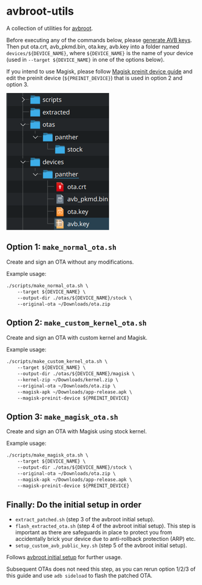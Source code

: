 # avbroot-utils

A collection of utilities for [avbroot].

Before executing any of the commands below, please [generate AVB keys]. Then put ota.crt, avb_pkmd.bin, ota.key, avb.key into a folder named `devices/${DEVICE_NAME}`, where `${DEVICE_NAME}` is the name of your device (used in `--target ${DEVICE_NAME}` in one of the options below).

If you intend to use Magisk, please follow [Magisk preinit device guide] and edit the preinit device (`${PREINIT_DEVICE}`) that is used in option 2 and option 3.

![Project structure](./static/project_structure.png)

## Option 1: `make_normal_ota.sh`

Create and sign an OTA without any modifications.

Example usage:
```
./scripts/make_normal_ota.sh \
    --target ${DEVICE_NAME} \
    --output-dir ./otas/${DEVICE_NAME}/stock \
    --original-ota ~/Downloads/ota.zip
```

## Option 2: `make_custom_kernel_ota.sh`

Create and sign an OTA with custom kernel and Magisk.

Example usage:
```
./scripts/make_custom_kernel_ota.sh \
    --target ${DEVICE_NAME} \
    --output-dir ./otas/${DEVICE_NAME}/magisk \
    --kernel-zip ~/Downloads/kernel.zip \
    --original-ota ~/Downloads/ota.zip \
    --magisk-apk ~/Downloads/app-release.apk \
    --magisk-preinit-device ${PREINIT_DEVICE}
```

## Option 3: `make_magisk_ota.sh`

Create and sign an OTA with Magisk using stock kernel.

Example usage:
```
./scripts/make_magisk_ota.sh \
    --target ${DEVICE_NAME} \
    --output-dir ./otas/${DEVICE_NAME}/stock \
    --original-ota ~/Downloads/ota.zip \
    --magisk-apk ~/Downloads/app-release.apk \
    --magisk-preinit-device ${PREINIT_DEVICE}
```

## Finally: Do the initial setup in order

- `extract_patched.sh` (step 3 of the avbroot initial setup).
- `flash_extracted_ota.sh` (step 4 of the avbroot initial setup). This step is important as there are safeguards in place to protect you from accidentally brick your device due to anti-rollback protection (ARP) etc.
- `setup_custom_avb_public_key.sh` (step 5 of the avbroot initial setup).

Follows [avbroot initial setup] for further usage.

Subsequent OTAs does not need this step, as you can rerun option 1/2/3 of this guide and use `adb sideload` to flash the patched OTA.

[avbroot]: https://github.com/chenxiaolong/avbroot
[generate AVB keys]: https://github.com/chenxiaolong/avbroot#generating-keys
[Magisk preinit device guide]: https://github.com/chenxiaolong/avbroot#magisk-preinit-device
[avbroot initial setup]: https://github.com/chenxiaolong/avbroot#initial-setup

